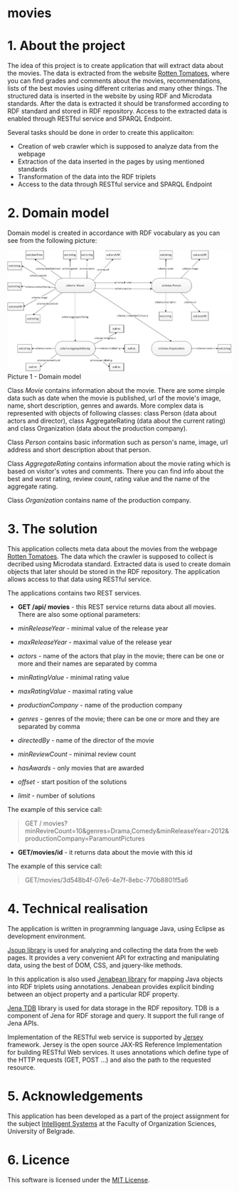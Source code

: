 movies
======

# 1. About the project

The idea of this project is to create application that will extract data about the movies. The data is extracted from the website [Rotten Tomatoes](http://www.rottentomatoes.com), where you can find grades and comments about the movies, recommendations, lists of the best movies using different criterias and many other things.
The structured data is inserted in the website by using RDF and Microdata standards. After the data is extracted it should be transformed according to RDF standard and stored in RDF repository. Access to the extracted data is enabled through RESTful service and SPARQL Endpoint.

Several tasks should be done in order to create this applicaiton:
- Creation of web crawler which is supposed to analyze data from the webpage
- Extraction of the data inserted in the pages by using mentioned standards
- Transformation of the data into the RDF triplets
- Access to the data through RESTful service and SPARQL Endpoint

# 2. Domain model

Domain model is created in accordance with RDF vocabulary as you can see from the following picture:

![Picture 1 - Domain model](docs/image/domain_model.jpg)
Picture 1 - Domain model

Class *Movie* contains information about the movie. There are some simple data such as date when the movie is published, url of the movie's image, name, short description, genres and awards. More complex data is represented with objects of following classes: class Person (data about actors and director), class AggregateRating (data about the current rating) and class Organization (data about the production company).

Class *Person* contains basic information such as person's name, image, url address and short description about that person.

Class *AggregateRating* contains information about the movie rating which is based on visitor's votes and comments. There you can find info about the best and worst rating, review count, rating value and the name of the aggregate rating.

Class *Organization* contains name of the production company.

# 3. The solution

This application collects meta data about the movies from the webpage [Rotten Tomatoes](http://www.rottentomatoes.com). The data which the crawler is supposed to collect is decribed using Microdata standard. Extracted data is used to create domain objects that later should be stored in the RDF repository. The application allows access to that data using RESTful service.

The applications contains two REST services.

* **GET /api/ movies** - this REST service returns data about all movies. There are also some optional parameters:

* *minReleaseYear* - minimal value of the release year 
* *maxReleaseYear* - maximal value of the release year
* *actors* - name of the actors that play in the movie; there can be one or more and their names are separated by comma
* *minRatingValue* - minimal rating value
* *maxRatingValue* - maximal rating value
* *productionCompany* - name of the production company
* *genres* - genres of the movie; there can be one or more and they are separated by comma
* *directedBy* - name of the director of the movie
* *minReviewCount* - minimal review count
* *hasAwards* - only movies that are awarded
* *offset* - start position of the solutions
* *limit* - number of solutions

The example of this service call:
> GET / movies?minRevireCount=10&genres=Drama,Comedy&minReleaseYear=2012&productionCompany=ParamountPictures

* **GET/movies/id** - it returns data about the movie with this id

The example of this service call:
> GET/movies/3d548b4f-07e6-4e7f-8ebc-770b8801f5a6

# 4. Technical realisation

The application is written in programming language Java, using Eclipse as development environment. 

[Jsoup library](http://jsoup.org/) is used for analyzing and collecting the data from the web pages. It provides a very convenient API for extracting and manipulating data, using the best of DOM, CSS, and jquery-like methods.

In this application is also used [Jenabean library](https://code.google.com/p/jenabean/) for mapping Java objects into RDF triplets using annotations. Jenabean provides explicit binding between an object property and a particular RDF property.

[Jena TDB](http://jena.apache.org/documentation/tdb/) library is used for data storage in the RDF repository. TDB is a component of Jena for RDF storage and query. It support the full range of Jena APIs.

Implementation of the RESTful web service is supported by [Jersey](https://jersey.java.net/) framework. Jersey is the open source JAX-RS Reference Implementation for building RESTful Web services. It uses annotations which define type of the HTTP requests (GET, POST ...) and also the path to the requested resource. 

# 5. Acknowledgements
This application has been developed as a part of the project assignment for the subject [Intelligent Systems](http://is.fon.rs) at the Faculty of Organization Sciences, University of Belgrade.

# 6. Licence
This software is licensed under the [MIT License](http://opensource.org/licenses/MIT).
